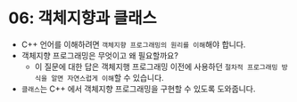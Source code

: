 # 06: 객체지향과 클래스
- C++ 언어를 이해하려면 `객체지향 프로그래밍의 원리를 이해`해야 합니다.
- 객체지향 프로그래밍은 무엇이고 왜 필요할까요?
  - 이 질문에 대한 답은 객체지행 프로그래밍 이전에 사용하던 `절차적 프로그래밍 방식을 알면 자연스럽게 이해`할 수 있습니다.
- `클래스`는 C++ 에서 객체지향 프로그래밍을 구현할 수 있도록 도와줍니다.

